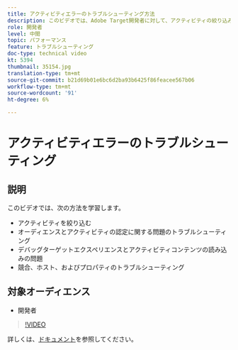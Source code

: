 ```yaml
---
title: アクティビティエラーのトラブルシューティング方法
description: このビデオでは、Adobe Target開発者に対して、アクティビティの絞り込み、オーディエンスとアクティビティの認定に関する問題のトラブルシューティング、ターゲットエクスペリエンスとアクティビティコンテンツの読み込みのデバッグ、競合、ホスト、プロパティのトラブルシューティングを行う方法を示します。
role: 開発者
level: 中間
topic: パフォーマンス
feature: トラブルシューティング
doc-type: technical video
kt: 5394
thumbnail: 35154.jpg
translation-type: tm+mt
source-git-commit: b21d69b01e6bc6d2ba93b6425f86feacee567b06
workflow-type: tm+mt
source-wordcount: '91'
ht-degree: 6%

---
```



# アクティビティエラーのトラブルシューティング

## 説明

このビデオでは、次の方法を学習します。

* アクティビティを絞り込む
* オーディエンスとアクティビティの認定に関する問題のトラブルシューティング
* デバッグターゲットエクスペリエンスとアクティビティコンテンツの読み込みの問題
* 競合、ホスト、およびプロパティのトラブルシューティング

## 対象オーディエンス

* 開発者

>[!VIDEO](https://video.tv.adobe.com/v/35154/?quality=12)

詳しくは、[ドキュメント](https://docs.adobe.com/content/help/en/target/using/troubleshoot/troubleshooting-target.html)を参照してください。
